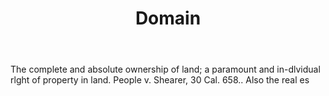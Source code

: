 ---
title: Domain
letter: D
permalink: "/definitions/bld-domain.html"
body: The complete and absolute ownership of land; a paramount and in-dlvidual rlght
  of property in land. People v. Shearer, 30 Cal. 658.. Also the real es
published_at: '2018-07-07'
source: Black's Law Dictionary 2nd Ed (1910)
layout: post
---